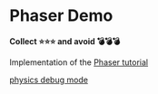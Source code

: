 # Phaser Demo

**Collect ⭐⭐⭐ and avoid 💣💣💣**

Implementation of the [Phaser tutorial](http://phaser.io/tutorials/making-your-first-phaser-3-game/part1)

[physics debug mode](https://szvitek.github.io/phaser-demo?debug=true/)

